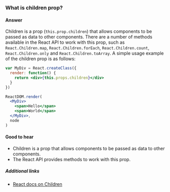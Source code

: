 ### What is children prop?

#### Answer

Children is a prop (`this.prop.children`) that allows components to be passed as data to other components. There are a number of methods available in the React API to work with this prop, such as `React.Children.map`, `React.Children.forEach`, `React.Children.count`, `React.Children.only` and `React.Children.toArray`. A simple usage example of the children prop is as follows:

```jsx
var MyDiv = React.createClass({
  render: function() {
    return <div>{this.props.children}</div>
  }
})

ReactDOM.render(
  <MyDiv>
    <span>Hello</span>
    <span>World</span>
  </MyDiv>,
  node
)
```

#### Good to hear

* Children is a prop that allows components to be passed as data to other components.
* The React API provides methods to work with this prop.

##### Additional links

* [React docs on Children](https://reactjs.org/docs/jsx-in-depth.html#children-in-jsx)

<!-- tags: (react,javascript) -->

<!-- expertise: (2) -->
